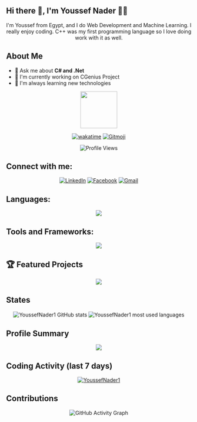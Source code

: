 ## Hi there 👋, I'm Youssef Nader 🧑‍💻

<div align="center">
I'm Youssef from Egypt, and I do Web Development and Machine Learning. I really enjoy coding. C++ was my first programming language so I love doing work with it as well.
</div>

## About Me
- 💬 Ask me about **C# and .Net**
- 🔭 I'm currently working on CGenius Project
- 🌱 I'm always learning new technologies

<div id="header" align="center">
  <img src="https://media.giphy.com/media/M9gbBd9nbDrOTu1Mqx/giphy.gif" width="100"/>
  
  [![wakatime](https://wakatime.com/badge/user/ebf9f4c2-244a-48fe-a82e-973f7d42b400.svg)](https://wakatime.com/@ebf9f4c2-244a-48fe-a82e-973f7d42b400)
  <a href="https://gitmoji.dev">
    <img src="https://img.shields.io/badge/gitmoji-%20😜%20😍-FFDD67.svg?style=flat-square" alt="Gitmoji" />
  </a>
  
  <!-- Add profile view counter -->
  ![Profile Views](https://komarev.com/ghpvc/?username=YoussefNader1&color=brightgreen)
</div>

## Connect with me:

<div align="center">
  
  [![LinkedIn](https://img.shields.io/badge/LinkedIn-0077B5?style=for-the-badge&logo=linkedin&logoColor=white)](https://www.linkedin.com/in/youssef-nader-958350215/)
  [![Facebook](https://img.shields.io/badge/Facebook-1877F2?style=for-the-badge&logo=facebook&logoColor=white)](https://www.facebook.com/profile.php?id=100008329906416)
  [![Gmail](https://img.shields.io/badge/Gmail-D14836?style=for-the-badge&logo=gmail&logoColor=white)](mailto:youssefnadermichel@gmail.com)
  
</div>

## Languages:

<div align="center">
    <img src="https://skillicons.dev/icons?i=cpp,c,java,dart,cs,js,html,css,py,scala,php" />
</div>

## Tools and Frameworks:

<div align="center">
    <img src="https://skillicons.dev/icons?i=dotnet,flutter,androidstudio,firebase,visualstudio,vscode,sublime,pycharm,phpstorm,idea,clion,anaconda,git,bash,linux,nodejs,laravel,bootstrap,qt,sqlite,mysql,tensorflow,blender,unity,idea,arduino,pr,ps&perline=7" />
</div>


## 🏆 Featured Projects
<!-- Add 2-3 of your best projects with brief descriptions and links -->
<div align="center">
  <a href="https://github.com/YoussefNader1/YourProjectName">
    <img align="center" src="https://github-readme-stats.vercel.app/api/pin/?username=YoussefNader1&repo=CGERPSystem&theme=github_dark" />
  </a>
  <!-- Add more featured repos as needed -->
</div>

## States

<div align="center">
    <img align="center" src="https://github-readme-stats-git-masterrstaa-rickstaa.vercel.app/api?username=YoussefNader1&show_icons=true&theme=github_dark&hide_border=true&line_height=27&card_width=390px&env=PAT_1" alt="YoussefNader1 GitHub stats" />
    <img align="center" src="https://github-readme-stats-git-masterrstaa-rickstaa.vercel.app/api/top-langs/?username=YoussefNader1&langs_count=4&theme=github_dark&hide_border=true&env=PAT_1" alt="YoussefNader1 most used languages" />
</div>

## Profile Summary

<div align="center">
  <img src="https://github-profile-summary-cards.vercel.app/api/cards/profile-details?username=YoussefNader1&theme=github_dark" />
</div>


## Coding Activity (last 7 days)
  
<div align="center">
  <a href="https://wakatime.com/@YoussefNader1" target="_blank">
    <img align="center" src="https://github-readme-stats.vercel.app/api/wakatime?username=YoussefNader1&&theme=github_dark&hide_border=true&v=2&langs_count=4&range=last_7_days" alt="YoussefNader1"/>
  </a>
</div>

<!-- Add GitHub contribution graph -->
## Contributions
<div align="center">
  
  ![GitHub Activity Graph](https://github-readme-activity-graph.vercel.app/graph?username=YoussefNader1&theme=github-dark)
  
</div>
